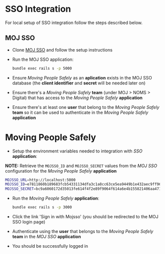 # SSO Integration

For local setup of SSO integration follow the steps described below.

## MOJ SSO

* Clone [MOJ SSO](https://github.com/ministryofjustice/moj-sso) and follow the setup instructions
* Run the MOJ SSO application:

  ```bash
  bundle exec rails s -p 5000
  ```

* Ensure _Moving People Safely_ as an **aplication** exists in the MOJ SSO database (the **client identifier** and **secret** will be needed later on)
* Ensure there's a _Moving People Safely_ **team** (under MOJ > NOMS > Digital) that has access to the _Moving People Safely_ **application**
* Ensure there's at least one **user** that belong to the _Moving People Safely_ **team** so it can be used to authenticate in the _Moving People Safely_ **application**

# Moving People Safely

* Setup the environment variables needed to integration with _SSO_ **application**:

**NOTE:** Retrieve the `MOJSSO_ID` and `MOJSSO_SECRET` values from the _MOJ SSO_ configuration for the _Moving People Safely_ **application**

  ```bash
  MOJSSO_URL=http://localhost:5000
  MOJSSO_ID=e7811860b189683fcb54331134dfa3c1a8cc63ce5ea9449b1e432aec9ff964b3
  MOJSSO_SECRET=bc9a6060172d35013fe614f4f2e89f9064f614a6e4b155821406aa4713e7f132
  ```

* Run the _Moving People Safely_ **application**:

  ```bash
  bundle exec rails s -p 3000
  ```

* Click the link 'Sign in with Mojsso' (you should be redirected to the MOJ SSO login page)
* Authenticate using the **user** that belongs to the _Moving People Safely_ **team** in the _MOJ SSO_ **application**
* You should be successfully logged in

